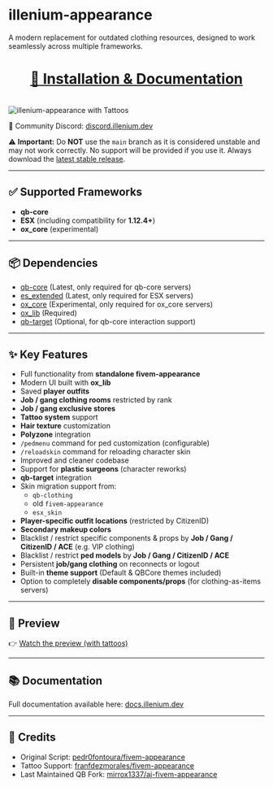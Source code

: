 # illenium-appearance

A modern replacement for outdated clothing resources, designed to work seamlessly across multiple frameworks.

<div align='center'><h1><a href='https://docs.illenium.dev/free-resources/illenium-appearance/installation/'>📖 Installation & Documentation</a></h1></div>
<br>

<img src="https://i.imgur.com/ltLSMmh.png" alt="illenium-appearance with Tattoos" />

💬 Community Discord: [discord.illenium.dev](https://discord.illenium.dev)

⚠️ **Important:**
Do **NOT** use the `main` branch as it is considered unstable and may not work correctly. No support will be provided if you use it. Always download the [latest stable release](https://github.com/iLLeniumStudios/illenium-appearance/releases/latest).

---

## ✅ Supported Frameworks

* **qb-core**
* **ESX** (including compatibility for **1.12.4+**)
* **ox\_core** (experimental)

---

## 📦 Dependencies

* [qb-core](https://github.com/qbcore-framework/qb-core) (Latest, only required for qb-core servers)
* [es\_extended](https://github.com/esx-framework/esx-legacy) (Latest, only required for ESX servers)
* [ox\_core](https://github.com/overextended/ox_core) (Experimental, only required for ox\_core servers)
* [ox\_lib](https://github.com/overextended/ox_lib) (Required)
* [qb-target](https://github.com/BerkieBb/qb-target) (Optional, for qb-core interaction support)

---

## ✨ Key Features

* Full functionality from **standalone fivem-appearance**
* Modern UI built with **ox\_lib**
* Saved **player outfits**
* **Job / gang clothing rooms** restricted by rank
* **Job / gang exclusive stores**
* **Tattoo system** support
* **Hair texture** customization
* **Polyzone** integration
* `/pedmenu` command for ped customization (configurable)
* `/reloadskin` command for reloading character skin
* Improved and cleaner codebase
* Support for **plastic surgeons** (character reworks)
* **qb-target** integration
* Skin migration support from:
  * `qb-clothing`
  * old `fivem-appearance`
  * `esx_skin`
* **Player-specific outfit locations** (restricted by CitizenID)
* **Secondary makeup colors**
* Blacklist / restrict specific components & props by **Job / Gang / CitizenID / ACE** (e.g. VIP clothing)
* Blacklist / restrict **ped models** by **Job / Gang / CitizenID / ACE**
* Persistent **job/gang clothing** on reconnects or logout
* Built-in **theme support** (Default & QBCore themes included)
* Option to completely **disable components/props** (for clothing-as-items servers)

---

## 🎥 Preview

👉 [Watch the preview (with tattoos)](https://streamable.com/qev2h7)

---

## 📚 Documentation

Full documentation available here: [docs.illenium.dev](https://docs.illenium.dev)

---

## 🙏 Credits

* Original Script: [pedr0fontoura/fivem-appearance](https://github.com/pedr0fontoura/fivem-appearance)
* Tattoo Support: [franfdezmorales/fivem-appearance](https://github.com/franfdezmorales/fivem-appearance)
* Last Maintained QB Fork: [mirrox1337/aj-fivem-appearance](https://github.com/mirrox1337/aj-fivem-appearance)
